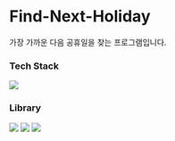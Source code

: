 # Find-Next-Holiday
가장 가까운 다음 공휴일을 찾는 프로그램입니다.

### Tech Stack
<img src="https://img.shields.io/badge/Java11-007396?style=flat-square&logoColor=white"/></a></br>

### Library
<img src="https://img.shields.io/badge/junit5-25A162?style=flat-square&logo=Junit5&logoColor=white"/></a>
<img src="https://img.shields.io/badge/lombok-000000?style=flat-square&logoColor=white"/></a>
<img src="https://img.shields.io/badge/json simple-000000?style=flat-square&logoColor=white"/></a></br>
